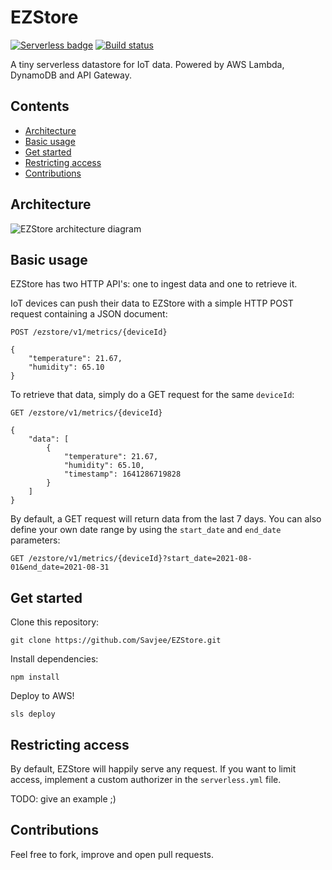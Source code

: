 # EZStore

[![Serverless badge](https://camo.githubusercontent.com/dcd998f0b6567f17873812fa9bcc9767d63c056862c19024ccbfe5ec7cefe2eb/687474703a2f2f7075626c69632e7365727665726c6573732e636f6d2f6261646765732f76332e737667)](http://www.serverless.com/)
[![Build status](https://github.com/Savjee/EZStore/actions/workflows/build.yaml/badge.svg)](https://github.com/Savjee/EZStore/actions/workflows/build.yaml)

A tiny serverless datastore for IoT data. Powered by AWS Lambda, DynamoDB and API Gateway.

## Contents
* [Architecture](#architecture)
* [Basic usage](#basic-usage)
* [Get started](#get-started)
* [Restricting access](#restricting-access)
* [Contributions](#contributions)

## Architecture
![EZStore architecture diagram](https://savjee.github.io/EZStore/assets/img/ezstore-architecture.svg)

## Basic usage
EZStore has two HTTP API's: one to ingest data and one to retrieve it.

IoT devices can push their data to EZStore with a simple HTTP POST request containing a JSON document:

```
POST /ezstore/v1/metrics/{deviceId}

{
    "temperature": 21.67,
    "humidity": 65.10
}
```

To retrieve that data, simply do a GET request for the same `deviceId`:

```http
GET /ezstore/v1/metrics/{deviceId}

{
    "data": [
        {
            "temperature": 21.67,
            "humidity": 65.10,
            "timestamp": 1641286719828
        }
    ]
}
```

By default, a GET request will return data from the last 7 days. You can also define your own date range by using the `start_date` and `end_date` parameters:

```
GET /ezstore/v1/metrics/{deviceId}?start_date=2021-08-01&end_date=2021-08-31
```

## Get started

Clone this repository:

```
git clone https://github.com/Savjee/EZStore.git
```

Install dependencies:

```
npm install
```

Deploy to AWS!
```
sls deploy
```

## Restricting access
By default, EZStore will happily serve any request. 
If you want to limit access, implement a custom authorizer in the `serverless.yml` file.

TODO: give an example ;)

## Contributions
Feel free to fork, improve and open pull requests.

